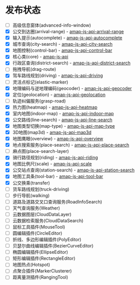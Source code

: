 # 发布状态

- [ ] 高级信息窗体(advanced-info-window)
- [x] 公交到达圈(arrival-range) - [amap-js-api-arrival-range](https://www.npmjs.com/package/@types/amap-js-api-arrival-range)
- [x] 输入提示(autocomplete) - [amap-js-api-autocomplete](https://www.npmjs.com/package/@types/amap-js-api-autocomplete)
- [x] 城市查询(city-search) - [amap-js-api-city-search](https://www.npmjs.com/package/@types/amap-js-api-city-search)
- [x] 地图控制(control-bar) - [amap-js-api-control-bar](https://www.npmjs.com/package/@types/amap-js-api-control-bar)
- [x] 核心类(core) - [amap-js-api](https://www.npmjs.com/package/@types/amap-js-api)
- [x] 行政区查询(district-search) - [amap-js-api-district-search](https://www.npmjs.com/package/@types/amap-js-api-district-search)
- [ ] 拖拽导航(drag-route)
- [x] 驾车路线规划(driving) - [amap-js-api-driving](https://www.npmjs.com/package/@types/amap-js-api-driving)
- [ ] 灵活点标记(elastic-marker)
- [x] 地理编码与逆地理编码(geocoder) - [amap-js-api-geocoder](https://www.npmjs.com/package/@types/amap-js-api-geocoder)
- [x] 定位(geolocation) - [amap-js-api-geolocation](https://www.npmjs.com/package/@types/amap-js-api-geolocation)
- [ ] 轨迹纠偏服务(grasp-road)
- [x] 热力图(heatmap) - [amap-js-api-heatmap](https://www.npmjs.com/package/@types/amap-js-api-heatmap)
- [x] 室内地图(indoor-map) - [amap-js-api-indoor-map](https://www.npmjs.com/package/@types/amap-js-api-indoor-map)
- [x] 公交路线(line-search) - [amap-js-api-line-search](https://www.npmjs.com/package/@types/amap-js-api-line-search)
- [x] 地图类型切换(map-type) - [amap-js-api-map-type](https://www.npmjs.com/package/@types/amap-js-api-map-type)
- [x] 3D地图(map3d) - [amap-js-api-map3d](https://www.npmjs.com/package/@types/amap-js-api-map3d)
- [x] 地图鹰眼(overview) - [amap-js-api-overview](https://www.npmjs.com/package/@types/amap-js-api-overview)
- [x] 地点搜索服务(place-search) - [amap-js-api-place-search](https://www.npmjs.com/package/@types/amap-js-api-place-search)
- [ ] 麻点图(place-search-layer)
- [x] 骑行路径规划(riding) - [amap-js-api-riding](https://www.npmjs.com/package/@types/amap-js-api-riding)
- [x] 地图比例尺(scale) - [amap-js-api-scale](https://www.npmjs.com/package/@types/amap-js-api-scale)
- [x] 公交站点查询(station-search) - [amap-js-api-station-search](https://www.npmjs.com/package/@types/amap-js-api-station-search)
- [x] 地图工具条(tool-bar) - [amap-js-api-tool-bar](https://www.npmjs.com/package/@types/amap-js-api-tool-bar)
- [x] 公交换乘(transfer)
- [ ] 货车路线规划(truck-driving)
- [ ] 步行导航(walking)
- [ ] 道路及道路交叉口查询服务(RoadInfoSearch)
- [ ] 天气查询服务(Weather)
- [ ] 云数据图层(CloudDataLayer)
- [ ] 云数据检索服务(CloudDataSearch)
- [ ] 鼠标工具插件(MouseTool)
- [ ] 圆编辑插件(CircleEditor)
- [ ] 折线、多边形编辑插件(PolyEditor)
- [ ] 贝瑟尔曲线编辑插件(BezierCurveEditor)
- [ ] 椭圆编辑插件(EllipseEditor)
- [ ] 矩形编辑插件(RectangleEditor)
- [ ] 地图热点(Hotspot)
- [ ] 点聚合插件(MarkerClusterer)
- [ ] 距离量测插件(RangingTool)

